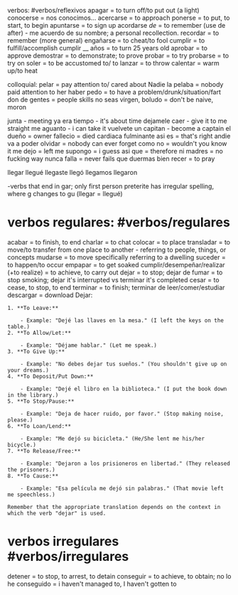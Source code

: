 verbos: #verbos/reflexivos
apagar = to turn off/to put out (a light)
conocerse = nos conocimos... 
acercarse = to approach
ponerse = to put, to start, to begin
apuntarse = to sign up
acordarse *de* = to remember (use de after) - me acuerdo de su nombre; a personal recollection.
recordar = to remember (more general)
engañarse = to cheat/to fool 
cumplir = to fulfill/accomplish
cumplir __ años = to turn 25 years old
aprobar = to approve
demostrar = to demonstrate; to prove
probar = to try
probarse = to try on
soler = to be accustomed to/ to 
lanzar = to throw
calentar = warm up/to heat

colloquial:
pelar = pay attention to/ cared about 
Nadie la pelaba = nobody paid attention to her 
haber pedo = to have a problem/drunk/situation/fart
don de gentes = people skills
no seas virgen, boludo = don't be naive, moron

junta - meeting
ya era tiempo - it's about time
dejamele caer - give it to me straight
me aguanto - i can take it 
vuelvete un capitan - become a captain
el dueño = owner
fallecio = died
cardiaca fulminante 
asi es = that's right
andie va a poder olvidar = nobody can ever forget
como no = wouldn't you know it
me dejo = left me
supongo = i guess
asi que = therefore 
ni madres = no fucking way 
nunca falla = never fails
que duermas bien
recer = to pray

llegar
llegué
llegaste
llegó
llegamos
llegaron



-verbs that end in gar; only first person preterite has irregular spelling, where g changes to gu (llegar = llegué)
# verbos regulares: #verbos/regulares
acabar = to finish, to end
charlar = to chat
colocar = to place
transladar = to move/to transfer from one place to another - referring to people, things, or concepts
mudarse = to move specifically referring to a dwelling
suceder = to happen/to occur
empapar = to get soaked
cumplir/desempeñar/realizar (+to realize) = to achieve, to carry out
dejar = to stop; dejar de fumar = to stop smoking; dejar  it's interrupted vs terminar it's completed
cesar = to cease, to stop, to end
terminar = to finish; terminar de leer/comer/estudiar
descargar = download
Dejar:
```
1. **To Leave:**
    
    - Example: "Dejé las llaves en la mesa." (I left the keys on the table.)
2. **To Allow/Let:**
    
    - Example: "Déjame hablar." (Let me speak.)
3. **To Give Up:**
    
    - Example: "No debes dejar tus sueños." (You shouldn't give up on your dreams.)
4. **To Deposit/Put Down:**
    
    - Example: "Dejé el libro en la biblioteca." (I put the book down in the library.)
5. **To Stop/Pause:**
    
    - Example: "Deja de hacer ruido, por favor." (Stop making noise, please.)
6. **To Loan/Lend:**
    
    - Example: "Me dejó su bicicleta." (He/She lent me his/her bicycle.)
7. **To Release/Free:**
    
    - Example: "Dejaron a los prisioneros en libertad." (They released the prisoners.)
8. **To Cause:**
    
    - Example: "Esa película me dejó sin palabras." (That movie left me speechless.)

Remember that the appropriate translation depends on the context in which the verb "dejar" is used.
```

# verbos irregulares #verbos/irregulares
detener  = to stop, to arrest, to detain
conseguir = to achieve, to obtain; no lo he conseguido = i haven't managed to, I haven't gotten to